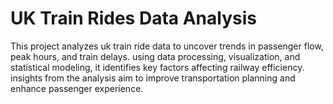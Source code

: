 # UK Train Rides Data Analysis
 This project analyzes uk train ride data to uncover trends in passenger flow, peak hours, and train delays. using data processing, visualization, and statistical modeling, it identifies key factors affecting railway efficiency. insights from the analysis aim to improve transportation planning and enhance passenger experience.
